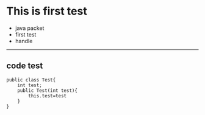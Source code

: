 # This is first test
- java packet 
- first test
- handle

***

## code test
```
public class Test{
    int test;
    public Test(int test){
        this.test=test
    }
}
```